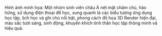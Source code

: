 Hình ảnh minh họa: Một nhóm sinh viên châu Á nét mặt chăm chú, hào hứng, sử dụng điện thoại để học, xung quanh là các biểu tượng ứng dụng học tập, lịch học và ghi chú nổi bật, phong cách đồ họa 3D Render hiện đại, màu sắc tươi sáng, sinh động, khuyến khích tinh thần học tập thông minh và hiệu quả.